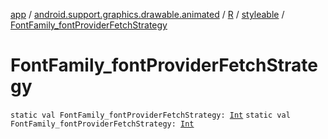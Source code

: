 [app](../../../index.md) / [android.support.graphics.drawable.animated](../../index.md) / [R](../index.md) / [styleable](index.md) / [FontFamily_fontProviderFetchStrategy](.)

# FontFamily_fontProviderFetchStrategy

`static val FontFamily_fontProviderFetchStrategy: `[`Int`](https://kotlinlang.org/api/latest/jvm/stdlib/kotlin/-int/index.html)
`static val FontFamily_fontProviderFetchStrategy: `[`Int`](https://kotlinlang.org/api/latest/jvm/stdlib/kotlin/-int/index.html)